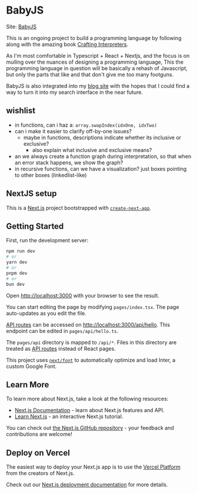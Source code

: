# BabyJS

Site: [BabyJS](https://babyjs.vercel.app/)

This is an ongoing project to build a programming language by following along with the amazing book [Crafting Interpreters](https://craftinginterpreters.com/).

As I'm most comfortable in Typescript + React + Nextjs, and the focus is on mulling over the nuances of designing a programming language, This the programming language in question will be basically a rehash of Javascript, but only the parts that like and that don't give me too many footguns.

BabyJS is also integrated into my [blog site](https://prng-v3.vercel.app/) with the hopes that I could find a way to turn it into my search interface in the near future.

## wishlist

- in functions, can i haz a: `array.swapIndex(idxOne, idxTwo)`
- can i make it easier to clarify off-by-one issues?
  - maybe in functions, descriptions indicate whether its inclusive or exclusive?
    - also explain what inclusive and exclusive means?
- an we always create a function graph during interpretation, so that when an error stack happens, we show the graph?
- in recursive functions, can we have a visualization? just boxes pointing to other boxes (linkedlist-like)

## NextJS setup

This is a [Next.js](https://nextjs.org/) project bootstrapped with [`create-next-app`](https://github.com/vercel/next.js/tree/canary/packages/create-next-app).

## Getting Started

First, run the development server:

```bash
npm run dev
# or
yarn dev
# or
pnpm dev
# or
bun dev
```

Open [http://localhost:3000](http://localhost:3000) with your browser to see the result.

You can start editing the page by modifying `pages/index.tsx`. The page auto-updates as you edit the file.

[API routes](https://nextjs.org/docs/api-routes/introduction) can be accessed on [http://localhost:3000/api/hello](http://localhost:3000/api/hello). This endpoint can be edited in `pages/api/hello.ts`.

The `pages/api` directory is mapped to `/api/*`. Files in this directory are treated as [API routes](https://nextjs.org/docs/api-routes/introduction) instead of React pages.

This project uses [`next/font`](https://nextjs.org/docs/basic-features/font-optimization) to automatically optimize and load Inter, a custom Google Font.

## Learn More

To learn more about Next.js, take a look at the following resources:

- [Next.js Documentation](https://nextjs.org/docs) - learn about Next.js features and API.
- [Learn Next.js](https://nextjs.org/learn) - an interactive Next.js tutorial.

You can check out [the Next.js GitHub repository](https://github.com/vercel/next.js/) - your feedback and contributions are welcome!

## Deploy on Vercel

The easiest way to deploy your Next.js app is to use the [Vercel Platform](https://vercel.com/new?utm_medium=default-template&filter=next.js&utm_source=create-next-app&utm_campaign=create-next-app-readme) from the creators of Next.js.

Check out our [Next.js deployment documentation](https://nextjs.org/docs/deployment) for more details.
